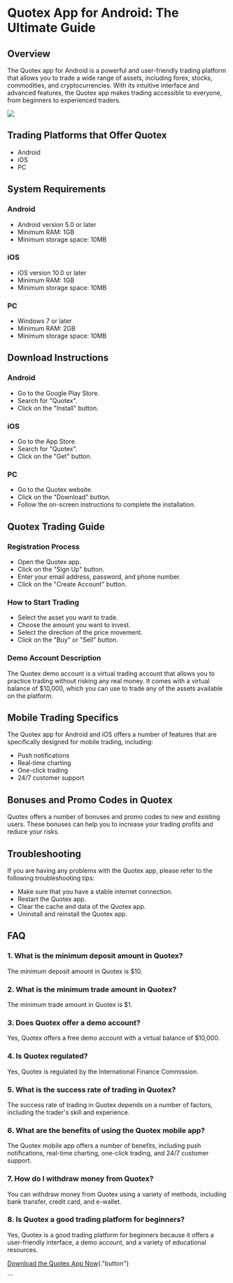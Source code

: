 # Quotex App for Android: The Ultimate Guide

## Overview

The Quotex app for Android is a powerful and user-friendly trading
platform that allows you to trade a wide range of assets, including
forex, stocks, commodities, and cryptocurrencies. With its intuitive
interface and advanced features, the Quotex app makes trading accessible
to everyone, from beginners to experienced traders.

[![](https://static.quotex.io/files/10_en/300_250.jpg)](https://traff.sbs/brokerqxlid)

## Trading Platforms that Offer Quotex

-   Android
-   iOS
-   PC

## System Requirements

### Android

-   Android version 5.0 or later
-   Minimum RAM: 1GB
-   Minimum storage space: 10MB

### iOS

-   iOS version 10.0 or later
-   Minimum RAM: 1GB
-   Minimum storage space: 10MB

### PC

-   Windows 7 or later
-   Minimum RAM: 2GB
-   Minimum storage space: 10MB

## Download Instructions

### Android

-   Go to the Google Play Store.
-   Search for "Quotex".
-   Click on the "Install" button.

### iOS

-   Go to the App Store.
-   Search for "Quotex".
-   Click on the "Get" button.

### PC

-   Go to the Quotex website.
-   Click on the "Download" button.
-   Follow the on-screen instructions to complete the installation.

## Quotex Trading Guide

### Registration Process

-   Open the Quotex app.
-   Click on the "Sign Up" button.
-   Enter your email address, password, and phone number.
-   Click on the "Create Account" button.

### How to Start Trading

-   Select the asset you want to trade.
-   Choose the amount you want to invest.
-   Select the direction of the price movement.
-   Click on the "Buy" or "Sell" button.

### Demo Account Description

The Quotex demo account is a virtual trading account that allows you to
practice trading without risking any real money. It comes with a virtual
balance of \$10,000, which you can use to trade any of the assets
available on the platform.

## Mobile Trading Specifics

The Quotex app for Android and iOS offers a number of features that are
specifically designed for mobile trading, including:

-   Push notifications
-   Real-time charting
-   One-click trading
-   24/7 customer support

## Bonuses and Promo Codes in Quotex

Quotex offers a number of bonuses and promo codes to new and existing
users. These bonuses can help you to increase your trading profits and
reduce your risks.

## Troubleshooting

If you are having any problems with the Quotex app, please refer to the
following troubleshooting tips:

-   Make sure that you have a stable internet connection.
-   Restart the Quotex app.
-   Clear the cache and data of the Quotex app.
-   Uninstall and reinstall the Quotex app.

## FAQ

### 1. What is the minimum deposit amount in Quotex?

The minimum deposit amount in Quotex is \$10.

### 2. What is the minimum trade amount in Quotex?

The minimum trade amount in Quotex is \$1.

### 3. Does Quotex offer a demo account?

Yes, Quotex offers a free demo account with a virtual balance of
\$10,000.

### 4. Is Quotex regulated?

Yes, Quotex is regulated by the International Finance Commission.

### 5. What is the success rate of trading in Quotex?

The success rate of trading in Quotex depends on a number of factors,
including the trader\'s skill and experience.

### 6. What are the benefits of using the Quotex mobile app?

The Quotex mobile app offers a number of benefits, including push
notifications, real-time charting, one-click trading, and 24/7 customer
support.

### 7. How do I withdraw money from Quotex?

You can withdraw money from Quotex using a variety of methods, including
bank transfer, credit card, and e-wallet.

### 8. Is Quotex a good trading platform for beginners?

Yes, Quotex is a good trading platform for beginners because it offers a
user-friendly interface, a demo account, and a variety of educational
resources.

[Download the Quotex App
Now](\%22https://traff.sbs/quotexonelink\%22){."button"}

\`\`\`

